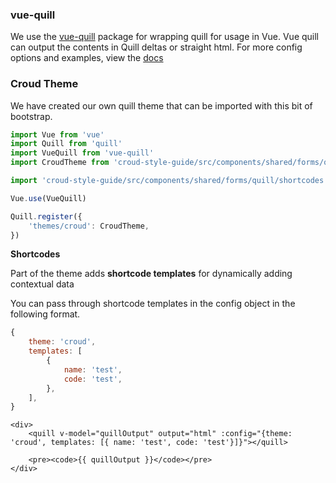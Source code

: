 ### vue-quill
We use the [vue-quill](https://github.com/croudtech/vue-quill) package for wrapping quill for usage in Vue. Vue quill can output the contents in Quill deltas or straight html. For more config options and examples, view the [docs](https://github.com/croudtech/vue-quill)

### Croud Theme
We have created our own quill theme that can be imported with this bit of bootstrap.

```js static
import Vue from 'vue'
import Quill from 'quill'
import VueQuill from 'vue-quill'
import CroudTheme from 'croud-style-guide/src/components/shared/forms/quill/themes/CroudTheme'

import 'croud-style-guide/src/components/shared/forms/quill/shortcodes.css'

Vue.use(VueQuill)

Quill.register({
    'themes/croud': CroudTheme,
})
```

**Shortcodes**

Part of the theme adds **shortcode templates** for dynamically adding contextual data

You can pass through shortcode templates in the config object in the following format.

```js static
{
    theme: 'croud',
    templates: [
        {
            name: 'test',
            code: 'test',
        },
    ],
}
```

    <div>
        <quill v-model="quillOutput" output="html" :config="{theme: 'croud', templates: [{ name: 'test', code: 'test'}]}"></quill>

        <pre><code>{{ quillOutput }}</code></pre>
    </div>
